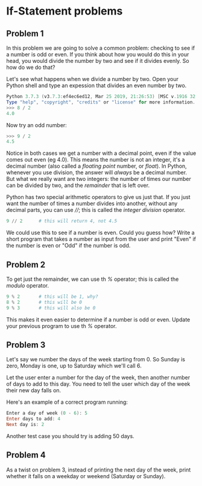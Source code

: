 # If-Statement problems

## Problem 1

In this problem we are going to solve a common problem: checking to see if a number is odd or even. If you think about how you would do this in your head, you would divide the number by two and see if it divides evenly. So how do we do that?

Let's see what happens when we divide a number by two. Open your Python shell and type an expession that divides an even number by two.

```powershell
Python 3.7.3 (v3.7.3:ef4ec6ed12, Mar 25 2019, 21:26:53) [MSC v.1916 32 bit (Intel)] on win32
Type "help", "copyright", "credits" or "license" for more information.
>>> 8 / 2
4.0
```

Now try an odd number:

```powershell
>>> 9 / 2
4.5
```

Notice in both cases we get a number with a decimal point, even if the value comes out even (eg 4.0). This means the number is not an integer, it's a decimal number (also called a *floating point* number, or *float*). In Python, whenever you use division, the answer will *always* be a decimal number. But what we really want are two integers: the number of times our number can be divided by two, and the *remainder* that is left over.

Python has two special arithmetic operators to give us just that. If you just want the number of times a number divides into another, without any decimal parts, you can use *//*; this is called the *integer division* operator.

```python
9 // 2      # this will return 4, not 4.5
```

We could use this to see if a number is even. Could you guess how? Write a short program that takes a number as input from the user and print "Even" if the number is even or "Odd" if the number is odd.

## Problem 2

To get just the remainder, we can use th *%* operator; this is called the *modulo* operator.

```python
9 % 2       # this will be 1, why?
8 % 2       # this will be 0
9 % 3       # this will also be 0
```

This makes it even easier to determine if a number is odd or even. Update your previous program to use th *%* operator.

## Problem 3

Let's say we number the days of the week starting from 0. So Sunday is zero, Monday is one, up to Saturday which we'll call 6.

Let the user enter a number for the day of the week, then another number of days to add to this day. You need to tell the user which day of the week their new day falls on.

Here's an example of a correct program running:

```powershell
Enter a day of week (0 - 6): 5
Enter days to add: 4
Next day is: 2
```

Another test case you should try is adding 50 days.

## Problem 4

As a twist on problem 3, instead of printing the next day of the week, print whether it falls on a weekday or weekend (Saturday or Sunday).